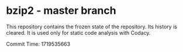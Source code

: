 # bzip2 - master branch

This repository contains the frozen state of the repository.
Its history is cleared. It is used only for static code
analysis with Codacy.

Commit Time: 1719535663
